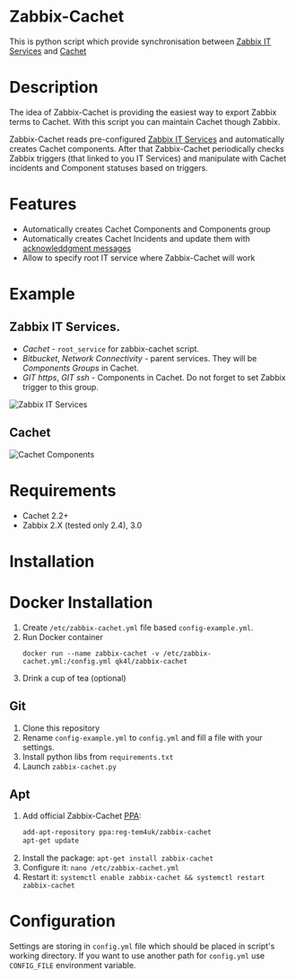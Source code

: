 # Zabbix-Cachet
This is python script which provide synchronisation between [Zabbix IT Services](https://www.zabbix.com/documentation/3.0/manual/it_services)
and [Cachet](https://cachethq.io/)

# Description

The idea of Zabbix-Cachet is providing the easiest way to export Zabbix terms to Cachet.
With this script you can maintain Cachet though Zabbix.

Zabbix-Cachet reads pre-configured [Zabbix IT Services](https://www.zabbix.com/documentation/3.0/manual/it_services) and automatically creates Cachet components.
After that Zabbix-Cachet periodically checks Zabbix triggers (that linked to you IT Services) and manipulate with Cachet incidents and Component statuses based on triggers.

# Features
* Automatically creates Cachet Components and Components group
* Automatically creates Cachet Incidents and update them with [acknowleddgment messages](https://www.zabbix.com/documentation/3.0/manual/acknowledges)
* Allow to specify root IT service where Zabbix-Cachet will work

# Example
## Zabbix IT Services.
* _Cachet_ - `root_service` for zabbix-cachet script.
* _Bitbucket_, _Network Connectivity_ - parent services. They will be _Components Groups_ in Cachet.
* _GIT https_, _GIT ssh_ - Components in Cachet. Do not forget to set Zabbix trigger to this group.

![Zabbix IT Services](https://cloud.githubusercontent.com/assets/8394059/14297272/0b79bc1a-fb8f-11e5-820f-5460cc735cda.png)

## Cachet
![Cachet Components](https://cloud.githubusercontent.com/assets/8394059/14298058/c5c8b806-fb93-11e5-83f6-ff32aeb5fb4d.png)

# Requirements
* Cachet 2.2+
* Zabbix 2.X (tested only 2.4), 3.0

# Installation

# Docker Installation
1. Create `/etc/zabbix-cachet.yml` file based `config-example.yml`.
2. Run Docker container
    ```
    docker run --name zabbix-cachet -v /etc/zabbix-cachet.yml:/config.yml qk4l/zabbix-cachet
    ```
3. Drink a cup of tea (optional)

## Git
1. Clone this repository
2. Rename `config-example.yml` to `config.yml` and fill a file with your settings.
3. Install python libs from `requirements.txt`
4. Launch `zabbix-cachet.py`

## Apt
1. Add official Zabbix-Cachet [PPA](https://launchpad.net/~reg-tem4uk/+archive/ubuntu/zabbix-cachet):
    ```bash
    add-apt-repository ppa:reg-tem4uk/zabbix-cachet
    apt-get update
    ```
2. Install the package: `apt-get install zabbix-cachet`
3. Configure it: `nano /etc/zabbix-cachet.yml`
4. Restart it: `systemctl enable zabbix-cachet && systemctl restart zabbix-cachet`

# Configuration

Settings are storing in `config.yml` file which should be placed in script's working directory.
If you want to use another path for `config.yml` use `CONFIG_FILE` environment variable.
